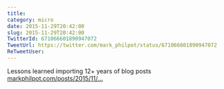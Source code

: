 ```yaml
---
title: 
category: micro
date: 2015-11-29T20:42:00
slug: 2015-11-29T20:42:00
TwitterId: 671066601890947072
TweetUrl: https://twitter.com/mark_philpot/status/671066601890947072
ReTweetUser: 
---
```


Lessons learned importing 12+ years of blog posts [markphilpot.com/posts/2015/11/…](http://markphilpot.com/posts/2015/11/29/blog_import/)